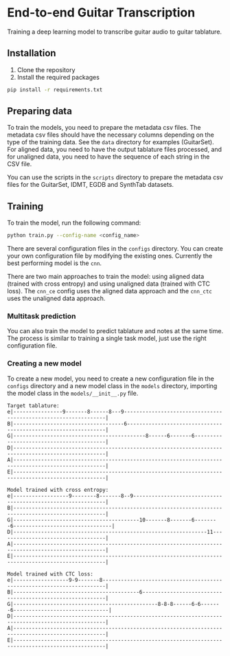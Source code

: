 # End-to-end Guitar Transcription

Training a deep learning model to transcribe guitar audio to guitar tablature.

## Installation

1. Clone the repository
2. Install the required packages
```bash
pip install -r requirements.txt
```

## Preparing data

To train the models, you need to prepare the metadata csv files. The metadata csv files should have the necessary columns depending on the type of the training data. See the `data` directory for examples (GuitarSet). For aligned data, you need to have the output tablature files processed, and for unaligned data, you need to have the sequence of each string in the CSV file.

You can use the scripts in the `scripts` directory to prepare the metadata csv files for the GuitarSet, IDMT, EGDB and SynthTab datasets.

## Training

To train the model, run the following command:
```bash
python train.py --config-name <config_name>
```

There are several configuration files in the `configs` directory. You can create your own configuration file by modifying the existing ones. Currently the best performing model is the `cnn`.

There are two main approaches to train the model: using aligned data (trained with cross entropy) and using unaligned data (trained with CTC loss). The `cnn_ce` config uses the aligned data approach and the `cnn_ctc` uses the unaligned data approach.

### Multitask prediction

You can also train the model to predict tablature and notes at the same time. The process is similar to training a single task model, just use the right configuration file.

### Creating a new model

To create a new model, you need to create a new configuration file in the `configs` directory and a new model class in the `models` directory, importing the model class in the `models/__init__.py` file.

```
Target tablature:   
e|----------------9-------8------8---9----------------------------------------------------------------|
B|------------------------------------6---------------------------------------------------------------|
G|-------------------------------------------8------6-------6-----------------------------------------|
D|----------------------------------------------------------------------------------------------------|
A|----------------------------------------------------------------------------------------------------|
E|----------------------------------------------------------------------------------------------------|

Model trained with cross entropy:
e|------------------9--------8-------8--9-------------------------------------------------------------|
B|----------------------------------------------------------------------------------------------------|
G|-----------------------------------------10-------8-------6--------6--------------------------------|
D|---------------------------------------------------------------11-----------------------------------|
A|----------------------------------------------------------------------------------------------------|
E|----------------------------------------------------------------------------------------------------|

Model trained with CTC loss:
e|------------------9-9-------8-----------------------------------------------------------------------|
B|-----------------------------------------6----------------------------------------------------------|
G|-----------------------------------------------8-8-8------6-6-------6-------------------------------|
D|----------------------------------------------------------------------------------------------------|
A|----------------------------------------------------------------------------------------------------|
E|----------------------------------------------------------------------------------------------------|
```